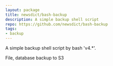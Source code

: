 ```yaml
---
layout: package
title: newsdict/bash-backup
description: A simple backup shell script
repo: https://github.com/newsdict/bash-backup
tags:
- backup
---
```



A simple backup shell script by bash 'v4.*'.

File, database backup to S3
